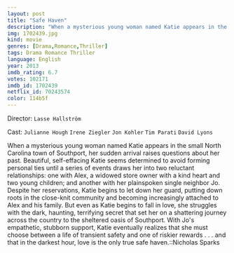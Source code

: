 ```yaml
---
layout: post
title: "Safe Haven"
description: "When a mysterious young woman named Katie appears in the small North Carolina town of Southport, her sudden arrival raises questions about her past. Beautiful, self-effacing Katie seems determined to avoid forming personal ties until a series of events draws her into two reluctant relationships: one with Alex, a widowed store owner with a kind heart and two young children; and another with her plainspoken single neighbor Jo. .."
img: 1702439.jpg
kind: movie
genres: [Drama,Romance,Thriller]
tags: Drama Romance Thriller 
language: English
year: 2013
imdb_rating: 6.7
votes: 102171
imdb_id: 1702439
netflix_id: 70243574
color: 114b5f
---
```

Director: `Lasse Hallström`  

Cast: `Julianne Hough` `Irene Ziegler` `Jon Kohler` `Tim Parati` `David Lyons` 

When a mysterious young woman named Katie appears in the small North Carolina town of Southport, her sudden arrival raises questions about her past. Beautiful, self-effacing Katie seems determined to avoid forming personal ties until a series of events draws her into two reluctant relationships: one with Alex, a widowed store owner with a kind heart and two young children; and another with her plainspoken single neighbor Jo. Despite her reservations, Katie begins to let down her guard, putting down roots in the close-knit community and becoming increasingly attached to Alex and his family. But even as Katie begins to fall in love, she struggles with the dark, haunting, terrifying secret that set her on a shattering journey across the country to the sheltered oasis of Southport. With Jo's empathetic, stubborn support, Katie eventually realizes that she must choose between a life of transient safety and one of riskier rewards . . . and that in the darkest hour, love is the only true safe haven.::Nicholas Sparks